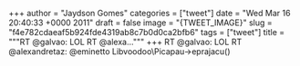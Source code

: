 
+++
author = "Jaydson Gomes"
categories = ["tweet"]
date = "Wed Mar 16 20:40:33 +0000 2011"
draft = false
image = "{TWEET_IMAGE}"
slug = "f4e782cdaeaf5b924fde4319ab8c7b0d0ca2bfb6"
tags = ["tweet"]
title = """RT @galvao: LOL RT @alexa..."""
+++
RT @galvao: LOL RT @alexandretaz: @eminetto Libvoodoo\Picapau-&gt;eprajacu()
